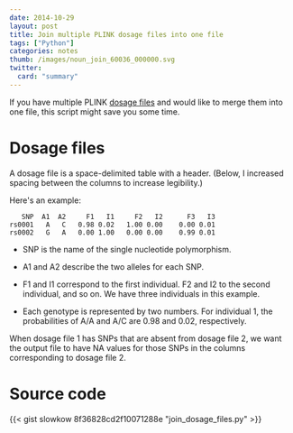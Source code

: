 ```yaml
---
date: 2014-10-29
layout: post
title: Join multiple PLINK dosage files into one file
tags: ["Python"]
categories: notes
thumb: /images/noun_join_60036_000000.svg
twitter:
  card: "summary"
---
```


If you have multiple PLINK [dosage files][1] and would like to merge them into
one file, this script might save you some time.

[1]: http://pngu.mgh.harvard.edu/~purcell/plink/dosage.shtml

<!--more-->

# Dosage files

A dosage file is a space-delimited table with a header. (Below, I increased
spacing between the columns to increase legibility.)

Here's an example:

```
   SNP  A1  A2     F1   I1     F2   I2      F3   I3
rs0001   A   C   0.98 0.02   1.00 0.00    0.00 0.01
rs0002   G   A   0.00 1.00   0.00 0.00    0.99 0.01
```

- SNP is the name of the single nucleotide polymorphism.

- A1 and A2 describe the two alleles for each SNP.

- F1 and I1 correspond to the first individual. F2 and I2 to the second
  individual, and so on. We have three individuals in this example.

- Each genotype is represented by two numbers. For individual 1, the
  probabilities of A/A and A/C are 0.98 and 0.02, respectively.

When dosage file 1 has SNPs that are absent from dosage file 2, we want the
output file to have NA values for those SNPs in the columns corresponding to
dosage file 2.

# Source code

{{< gist slowkow 8f36828cd2f10071288e "join_dosage_files.py" >}}

